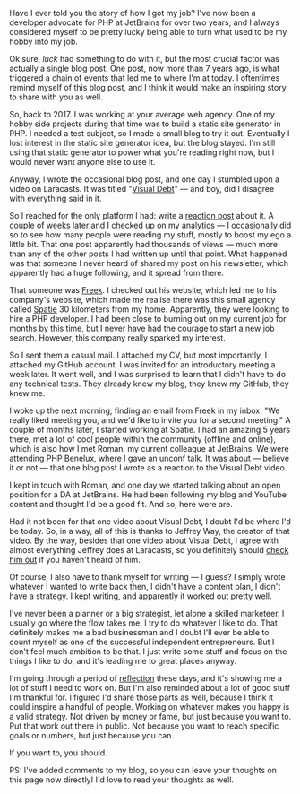 Have I ever told you the story of how I got my job? I've now been a developer advocate for PHP at JetBrains for over two years, and I always considered myself to be pretty lucky being able to turn what used to be my hobby into my job.

Ok sure, _luck_ had something to do with it, but the most crucial factor was actually a single blog post. One post, now more than 7 years ago, is what triggered a chain of events that led me to where I'm at today. I oftentimes remind myself of this blog post, and I think it would make an inspiring story to share with you as well.

So, back to 2017. I was working at your average web agency. One of my hobby side projects during that time was to build a static site generator in PHP. I needed a test subject, so I made a small blog to try it out. Eventually I lost interest in the static site generator idea, but the blog stayed. I'm still using that static generator to power what you're reading right now, but I would never want anyone else to use it.

Anyway, I wrote the occasional blog post, and one day I stumbled upon a video on Laracasts. It was titled "[Visual Debt](https://laracasts.com/series/php-bits/episodes/1)" — and boy, did I disagree with everything said in it. 

So I reached for the only platform I had: write a [reaction post](https://stitcher.io/blog/a-programmers-cognitive-load) about it. A couple of weeks later and I checked up on my analytics — I occasionally did so to see how many people were reading my stuff, mostly to boost my ego a little bit. That one post apparently had thousands of views — much more than any of the other posts I had written up until that point. What happened was that someone I never heard of shared my post on his newsletter, which apparently had a huge following, and it spread from there.

That someone was [Freek](https://freek.dev/). I checked out his website, which led me to his company's website, which made me realise there was this small agency called [Spatie](https://spatie.be/) 30 kilometers from my home. Apparently, they were looking to hire a PHP developer. I had been close to burning out on my current job for months by this time, but I never have had the courage to start a new job search. However, this company really sparked my interest. 

So I sent them a casual mail. I attached my CV, but most importantly, I attached my GitHub account. I was invited for an introductory meeting a week later. It went well, and I was surprised to learn that I didn't have to do any technical tests. They already knew my blog, they knew my GitHub, they knew me. 

I woke up the next morning, finding an email from Freek in my inbox: "We really liked meeting you, and we'd like to invite you for a second meeting." A couple of months later, I started working at Spatie. I had an amazing 5 years there, met a lot of cool people within the community (offline and online), which is also how I met Roman, my current colleague at JetBrains. We were attending PHP Benelux, where I gave an unconf talk. It was about — believe it or not — that one blog post I wrote as a reaction to the Visual Debt video.

I kept in touch with Roman, and one day we started talking about an open position for a DA at JetBrains. He had been following my blog and YouTube content and thought I'd be a good fit. And so, here were are.

Had it not been for that one video about Visual Debt, I doubt I'd be where I'd be today. So, in a way, all of this is thanks to Jeffrey Way, the creator of that video. By the way, besides that one video about Visual Debt, I agree with almost everything Jeffrey does at Laracasts, so you definitely should [check him out](https://laracasts.com/) if you haven't heard of him.

Of course, I also have to thank myself for writing — I guess? I simply wrote whatever I wanted to write back then, I didn't have a content plan, I didn't have a strategy. I kept writing, and apparently it worked out pretty well. 

I've never been a planner or a big strategist, let alone a skilled marketeer. I usually go where the flow takes me. I try to do whatever I like to do. That definitely makes me a bad businessman and I doubt I'll ever be able to count myself as one of the successful independent entrepreneurs. But I don't feel much ambition to be that. I just write some stuff and focus on the things I like to do, and it's leading me to great places anyway.

I'm going through a period of [reflection](https://stitcher.io/blog/twitter-exit) these days, and it's showing me a lot of stuff I need to work on. But I'm also reminded about a lot of good stuff I'm thankful for. I figured I'd share those parts as well, because I think it could inspire a handful of people. Working on whatever makes you happy is a valid strategy. Not driven by money or fame, but just because you want to. Put that work out there in public. Not because you want to reach specific goals or numbers, but just because you can.

If you want to, you should.

PS: I've added comments to my blog, so you can leave your thoughts on this page now directly! I'd love to read your thoughts as well.